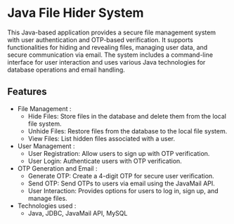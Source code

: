 
# Java File Hider System

This Java-based application provides a secure file management system with user authentication and OTP-based verification. It supports functionalities for hiding and revealing files, managing user data, and secure communication via email. The system includes a command-line interface for user interaction and uses various Java technologies for database operations and email handling.



## Features

- File Management :
  - Hide Files: Store files in the database and delete them from   the local file system.
  - Unhide Files: Restore files from the database to the local file system.
  - View Files: List hidden files associated with a user.
- User Management :
  - User Registration: Allow users to sign up with OTP verification.
  - User Login: Authenticate users with OTP verification.
- OTP Generation and Email :
  - Generate OTP: Create a 4-digit OTP for secure user verification.
  - Send OTP: Send OTPs to users via email using the JavaMail API.
  - User Interaction: Provides options for users to log in, sign up, and manage files.
- Technologies used : 
  - Java, JDBC, JavaMail API, MySQL


